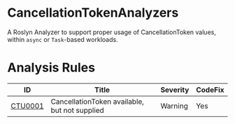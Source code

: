 # CancellationTokenAnalyzers
A Roslyn Analyzer to support proper usage of CancellationToken values, within `async` or `Task`-based workloads.

# Analysis Rules
ID | Title | Severity | CodeFix |
---- | --- | --- | --- |
[CTU0001](CTU0001.md) | CancellationToken available, but not supplied | Warning | Yes |
